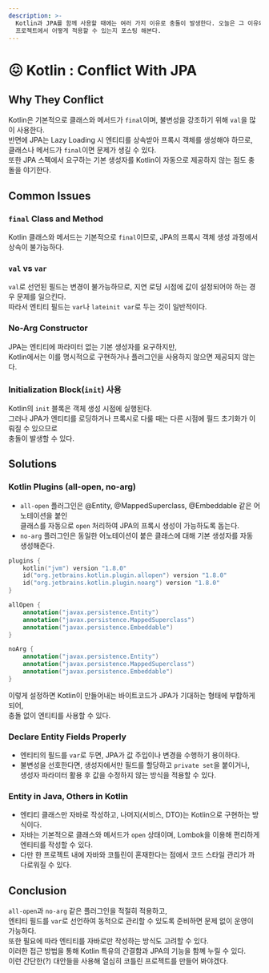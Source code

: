 ```yaml
---
description: >-
  Kotlin과 JPA를 함께 사용할 때에는 여러 가지 이유로 충돌이 발생한다. 오늘은 그 이유와 함께 해결 방안을 살펴보고, 실제
  프로젝트에서 어떻게 적용할 수 있는지 포스팅 해본다.
---
```


# 😖 Kotlin : Conflict With JPA

## Why They Conflict

Kotlin은 기본적으로 클래스와 메서드가 `final`이며, 불변성을 강조하기 위해 `val`을 많이 사용한다. \
반면에 JPA는 Lazy Loading 시 엔티티를 상속받아 프록시 객체를 생성해야 하므로,\
클래스나 메서드가 `final`이면 문제가 생길 수 있다. \
또한 JPA 스펙에서 요구하는 기본 생성자를 Kotlin이 자동으로 제공하지 않는 점도 충돌을 야기한다.

## Common Issues

### **`final` Class and Method**

Kotlin 클래스와 메서드는 기본적으로 `final`이므로, JPA의 프록시 객체 생성 과정에서 상속이 불가능하다.

### **`val` vs `var`**

`val`로 선언된 필드는 변경이 불가능하므로, 지연 로딩 시점에 값이 설정되어야 하는 경우 문제를 일으킨다. \
따라서 엔티티 필드는 `var`나 `lateinit var`로 두는 것이 일반적이다.

### **No-Arg Constructor**

JPA는 엔티티에 파라미터 없는 기본 생성자를 요구하지만, \
Kotlin에서는 이를 명시적으로 구현하거나 플러그인을 사용하지 않으면 제공되지 않는다.

### **Initialization Block(`init`) 사용**

Kotlin의 `init` 블록은 객체 생성 시점에 실행된다. \
그러나 JPA가 엔티티를 로딩하거나 프록시로 다룰 때는 다른 시점에 필드 초기화가 이뤄질 수 있으므로 \
충돌이 발생할 수 있다.

## Solutions

### **Kotlin Plugins (all-open, no-arg)**

* `all-open` 플러그인은 @Entity, @MappedSuperclass, @Embeddable 같은 어노테이션을 붙인 \
  클래스를 자동으로 `open` 처리하여 JPA의 프록시 생성이 가능하도록 돕는다.
* `no-arg` 플러그인은 동일한 어노테이션이 붙은 클래스에 대해 기본 생성자를 자동 생성해준다.

```kotlin
plugins {
    kotlin("jvm") version "1.8.0"
    id("org.jetbrains.kotlin.plugin.allopen") version "1.8.0"
    id("org.jetbrains.kotlin.plugin.noarg") version "1.8.0"
}

allOpen {
    annotation("javax.persistence.Entity")
    annotation("javax.persistence.MappedSuperclass")
    annotation("javax.persistence.Embeddable")
}

noArg {
    annotation("javax.persistence.Entity")
    annotation("javax.persistence.MappedSuperclass")
    annotation("javax.persistence.Embeddable")
}
```

이렇게 설정하면 Kotlin이 만들어내는 바이트코드가 JPA가 기대하는 형태에 부합하게 되어, \
충돌 없이 엔티티를 사용할 수 있다.

### **Declare Entity Fields Properly**

* 엔티티의 필드를 `var`로 두면, JPA가 값 주입이나 변경을 수행하기 용이하다.
* 불변성을 선호한다면, 생성자에서만 필드를 할당하고 `private set`을 붙이거나, \
  생성자 파라미터 활용 후 값을 수정하지 않는 방식을 적용할 수 있다.

### **Entity in Java, Others in Kotlin**

* 엔티티 클래스만 자바로 작성하고, 나머지(서비스, DTO)는 Kotlin으로 구현하는 방식이다.
* 자바는 기본적으로 클래스와 메서드가 `open` 상태이며, Lombok을 이용해 편리하게 엔티티를 작성할 수 있다.
* 다만 한 프로젝트 내에 자바와 코틀린이 혼재한다는 점에서 코드 스타일 관리가 까다로워질 수 있다.

## Conclusion

`all-open`과 `no-arg` 같은 플러그인을 적절히 적용하고, \
엔티티 필드를 `var`로 선언하여 동적으로 관리할 수 있도록 준비하면 문제 없이 운영이 가능하다. \
또한 필요에 따라 엔티티를 자바로만 작성하는 방식도 고려할 수 있다. \
이러한 접근 방법을 통해 Kotlin 특유의 간결함과 JPA의 기능을 함꼐 누릴 수 있다.\
이런 간단한(?) 대안들을 사용해 열심히 코틀린 프로젝트를 만들어 봐야겠다.
